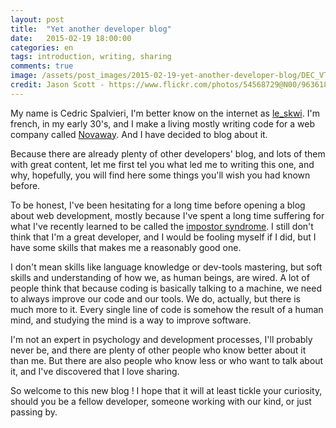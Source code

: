 ```yaml
---
layout: post
title:  "Yet another developer blog"
date:   2015-02-19 18:00:00
categories: en
tags: introduction, writing, sharing
comments: true
image: /assets/post_images/2015-02-19-yet-another-developer-blog/DEC_VT100_terminal.jpg
credit: Jason Scott - https://www.flickr.com/photos/54568729@N00/9636183501
---
```

My name is Cedric Spalvieri, I'm better know on the internet as [le_skwi](http://twitter.com/le_skwi). I'm french, in my early 30's, and I make a living mostly writing code for a web company called [Novaway](http://novaway.fr). And I have decided to blog about it.

Because there are already plenty of other developers' blog, and lots of them with great content, let me first tel you what led me to writing this one, and why, hopefully, you will find here some things you'll wish you had known before.

To be honest, I've been hesitating for a long time before opening a blog about web development, mostly because I've spent a long time suffering for what I've recently learned to be called the [impostor syndrome](http://en.wikipedia.org/wiki/Impostor_syndrome). I still don't think that I'm a great developer, and I would be fooling myself if I did, but I have some skills that makes me a reasonably good one.

I don't mean skills like language knowledge or dev-tools mastering, but soft skills and understanding of how we, as human beings, are wired. A lot of people think that because coding is basically talking to a machine, we need to always improve our code and our tools. We do, actually, but there is much more to it.  Every single line of code is somehow the result of a human mind, and studying the mind is a way to improve software.

I'm not an expert in psychology and development processes, I'll probably never be, and there are plenty of other people who know better about it than me. But there are also people who know less or who want to talk about it, and I've discovered that I love sharing.

So welcome to this new blog ! I hope that it will at least tickle your curiosity, should you be a fellow developer, someone working with our kind, or just passing by.
